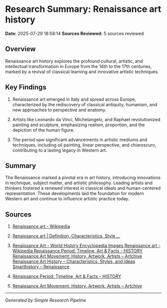 # Research Summary: Renaissance art history
**Date:** 2025-07-29 18:58:14
**Sources Reviewed:** 5 sources reviewed

## Overview

Renaissance art history explores the profound cultural, artistic, and intellectual transformation in Europe from the 14th to the 17th centuries, marked by a revival of classical learning and innovative artistic techniques.

## Key Findings

1. Renaissance art emerged in Italy and spread across Europe, characterized by the rediscovery of classical antiquity, humanism, and new approaches to perspective and anatomy.

2. Artists like Leonardo da Vinci, Michelangelo, and Raphael revolutionized painting and sculpture, emphasizing realism, proportion, and the depiction of the human figure.

3. The period saw significant advancements in artistic mediums and techniques, including oil painting, linear perspective, and chiaroscuro, contributing to a lasting legacy in Western art.


## Summary
The Renaissance marked a pivotal era in art history, introducing innovations in technique, subject matter, and artistic philosophy. Leading artists and thinkers fostered a renewed interest in classical ideals and human-centered representation. These developments laid the foundation for modern Western art and continue to influence artistic practice today.

## Sources

1. [Renaissance art - Wikipedia](https://en.wikipedia.org/wiki/Renaissance_art)

2. [Renaissance art | Definition, Characteristics, Style ...](https://www.britannica.com/art/Renaissance-art)

3. [Renaissance Art - World History Encyclopedia Images Renaissance art - Wikipedia Renaissance Period: Timeline, Art & Facts - HISTORY Renaissance Art Movement: History, Artwork, Artists – Artchive Renaissance Art History – Characteristics, Styles, and Ideas Smarthistory – Renaissance](https://www.worldhistory.org/Renaissance_Art/)

4. [Renaissance Period: Timeline, Art & Facts - HISTORY](https://www.history.com/articles/renaissance)

5. [Renaissance Art Movement: History, Artwork, Artists – Artchive](https://www.artchive.com/art-movements/renaissance/)


---
*Generated by Simple Research Pipeline*